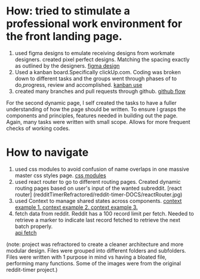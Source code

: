 # How: tried to stimulate a professional work environment for the front landing page.
1. used figma designs to emulate receiving designs from workmate designers. created pixel perfect designs.
Matching the spacing exactly as outlined by the designers. [figma design](redditTimerRefractored/reddit-timer-DOCS/figmaScreenShot.jpg)
2. Used a kanban board.Specifically clickUp.com. Coding was broken down to different tasks and the groups went through
phases of to do,progress, review and accomplished. [kanban use](redditTimerRefractored/reddit-timer-DOCS/clickUpKanban.jpg)
3. created many branches and pull requests through github. [github flow](redditTimerRefractored/reddit-timer-DOCS/branchesPullRequests.jpg)

For the second dynamic page, I self created the tasks to have a fuller understanding of how the page should be 
written. To ensure I grasps the components and principles, features needed in building out the page. Again, many
tasks were written with small scope.  Allows for more frequent checks of working codes.

# How to navigate

1. used css modules to avoid confusion of name overlaps in one massive master css styles page.
[css modules](redditTimerRefractored/reddit-timer-DOCS/cssModules.jpg)
2. used react router to go to different routing pages. Created dynamic routing pages based on user's input
of the wanted subreddit. [react router] (redditTimerRefractored/reddit-timer-DOCS/reactRouter.jpg)
3. used Context to manage shared states across components.
[context example 1. ](redditTimerRefractored/reddit-timer-DOCS/context1.jpg)
[context example 2. ](redditTimerRefractored/reddit-timer-DOCS/context2.jpg)
[context example 3.](redditTimerRefractored/reddit-timer-DOCS/context3.jpg)
4. fetch data from reddit. Reddit has a 100 record limit per fetch. Needed to retrieve a marker to indicate
last record fetched to retrieve the next batch properly.  
[api fetch](redditTimerRefractored/reddit-timer-DOCS/apiFetch.jpg)

  
  (note: project was refractored to create a cleaner architecture and more modular design. Files were grouped into different folders and subfolders. Files were written 
  with 1 purpose in mind vs having a bloated file, performing many functions. Some of the images were from the original reddit-timer project.)

